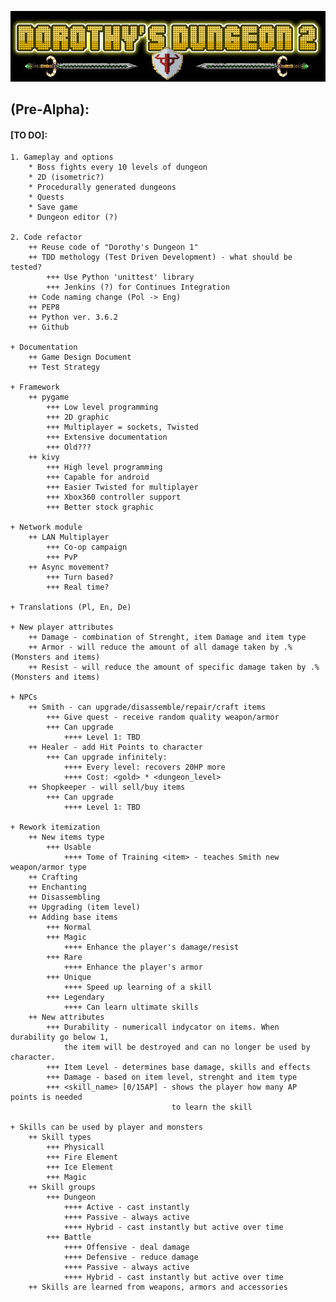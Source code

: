 
![Logo](https://github.com/zutmkr/Studia/blob/master/praca_mag/static/coollogo_com-7011398.png)


## (Pre-Alpha):
####    [TO DO]:
    1. Gameplay and options    
        * Boss fights every 10 levels of dungeon
        * 2D (isometric?)
        * Procedurally generated dungeons
        * Quests
        * Save game
        * Dungeon editor (?)
        
    2. Code refactor
        ++ Reuse code of "Dorothy's Dungeon 1"
        ++ TDD methology (Test Driven Development) - what should be tested?
            +++ Use Python 'unittest' library
            +++ Jenkins (?) for Continues Integration
        ++ Code naming change (Pol -> Eng)
        ++ PEP8
        ++ Python ver. 3.6.2
        ++ Github
        
    + Documentation
        ++ Game Design Document
        ++ Test Strategy
        
    + Framework
        ++ pygame 
            +++ Low level programming
            +++ 2D graphic
            +++ Multiplayer = sockets, Twisted
            +++ Extensive documentation
            +++ Old???
        ++ kivy
            +++ High level programming
            +++ Capable for android
            +++ Easier Twisted for multiplayer
            +++ Xbox360 controller support
            +++ Better stock graphic
            
    + Network module
        ++ LAN Multiplayer
            +++ Co-op campaign
            +++ PvP
        ++ Async movement?
            +++ Turn based?
            +++ Real time?
            
    + Translations (Pl, En, De) 
    
    + New player attributes
        ++ Damage - combination of Strenght, item Damage and item type
        ++ Armor - will reduce the amount of all damage taken by .% (Monsters and items)
        ++ Resist - will reduce the amount of specific damage taken by .% (Monsters and items)
        
    + NPCs
        ++ Smith - can upgrade/disassemble/repair/craft items
            +++ Give quest - receive random quality weapon/armor 
            +++ Can upgrade
                ++++ Level 1: TBD 
        ++ Healer - add Hit Points to character
            +++ Can upgrade infinitely:
                ++++ Every level: recovers 20HP more
                ++++ Cost: <gold> * <dungeon_level>
        ++ Shopkeeper - will sell/buy items
            +++ Can upgrade
                ++++ Level 1: TBD
    
    + Rework itemization
        ++ New items type
            +++ Usable
                ++++ Tome of Training <item> - teaches Smith new weapon/armor type
        ++ Crafting
        ++ Enchanting
        ++ Disassembling
        ++ Upgrading (item level)
        ++ Adding base items
            +++ Normal
            +++ Magic
                ++++ Enhance the player's damage/resist
            +++ Rare
                ++++ Enhance the player's armor 
            +++ Unique
                ++++ Speed up learning of a skill
            +++ Legendary
                ++++ Can learn ultimate skills
        ++ New attributes
            +++ Durability - numericall indycator on items. When durability go below 1,
                the item will be destroyed and can no longer be used by character.
            +++ Item Level - determines base damage, skills and effects
            +++ Damage - based on item level, strenght and item type
            +++ <skill_name> [0/15AP] - shows the player how many AP points is needed
                                        to learn the skill
                
    + Skills can be used by player and monsters
        ++ Skill types
            +++ Physicall
            +++ Fire Element
            +++ Ice Element
            +++ Magic
        ++ Skill groups
            +++ Dungeon
                ++++ Active - cast instantly
                ++++ Passive - always active
                ++++ Hybrid - cast instantly but active over time
            +++ Battle
                ++++ Offensive - deal damage
                ++++ Defensive - reduce damage
                ++++ Passive - always active
                ++++ Hybrid - cast instantly but active over time
        ++ Skills are learned from weapons, armors and accessories
